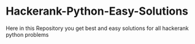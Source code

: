 # Hackerank-Python-Easy-Solutions
Here in this Repository you get best and easy solutions for all hackerank python problems
